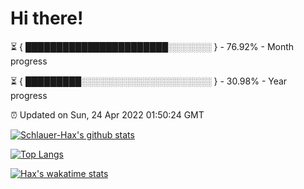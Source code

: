 # Hi there!

⏳ { ███████████████████████░░░░░░░ } - 76.92% - Month progress

⏳ { █████████░░░░░░░░░░░░░░░░░░░░░ } - 30.98% - Year progress

⏰ Updated on Sun, 24 Apr 2022 01:50:24 GMT


[![Schlauer-Hax's github stats](https://github-readme-stats.vercel.app/api?username=Schlauer-Hax&show_icons=true&theme=dark&count_private=true)](https://github.com/Schlauer-Hax)


[![Top Langs](https://github-readme-stats.vercel.app/api/top-langs/?username=Schlauer-Hax&layout=compact&theme=dark)](https://github.com/Schlauer-Hax?tab=repositories)


[![Hax's wakatime stats](https://github-readme-stats.vercel.app/api/wakatime?username=Hax&theme=dark)](https://wakatime.com/@Hax)

